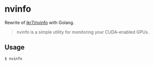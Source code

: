 # nvinfo

Rewrite of [ikr7/nvinfo](https://github.com/ikr7/nvinfo) with Golang.

> nvinfo is a simple utility for monitoring your CUDA-enabled GPUs.

## Usage

```sh
$ nvinfo
```
